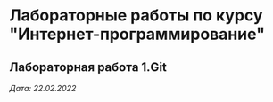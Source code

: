# Лабораторные работы по курсу "Интернет-программирование"
## Лабораторная работа 1.Git
*Дата: 22.02.2022*
